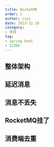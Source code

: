 ```yaml
---
title: RocketMQ
order: 1
author: zzys
date: 2023-12-18
category:
- 项目
tag:
- spring boot
- 12306
---
```


## 整体架构



## 延迟消息



## 消息不丢失



## RocketMQ挂了

## 消费端去重